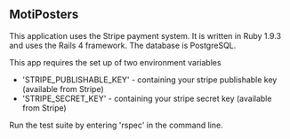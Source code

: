 MotiPosters
-----------

This application uses the Stripe payment system. It is written in Ruby 1.9.3 and uses the Rails 4 framework. The database is PostgreSQL.

This app requires the set up of two environment variables
* 'STRIPE_PUBLISHABLE_KEY' - containing your stripe publishable key (available from Stripe)
* 'STRIPE_SECRET_KEY' - containing your stripe secret key (available from Stripe)

Run the test suite by entering 'rspec' in the command line.
